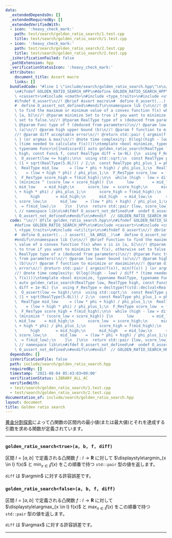 ```yaml
---
data:
  _extendedDependsOn: []
  _extendedRequiredBy: []
  _extendedVerifiedWith:
  - icon: ':heavy_check_mark:'
    path: test/search/golden_ratio_search/1.test.cpp
    title: test/search/golden_ratio_search/1.test.cpp
  - icon: ':heavy_check_mark:'
    path: test/search/golden_ratio_search/2.test.cpp
    title: test/search/golden_ratio_search/2.test.cpp
  _isVerificationFailed: false
  _pathExtension: hpp
  _verificationStatusIcon: ':heavy_check_mark:'
  attributes:
    document_title: Assert macro
    links: []
  bundledCode: "#line 1 \"include/search/golden_ratio_search.hpp\"\n\n//! @file golden_ratio_search.hpp\n\
    \n#ifndef GOLDEN_RATIO_SEARCH_HPP\n#define GOLDEN_RATIO_SEARCH_HPP\n\n#include\
    \ <cassert>\n#include <cmath>\n#include <type_traits>\n#include <utility>\n\n\
    #ifndef O_assert\n//! @brief Assert macro\n#  define O_assert(...) assert(__VA_ARGS__)\n\
    #  define O_assert_not_defined\n#endif\n\nnamespace lib {\n\n//! @brief Function\
    \ to find the maximum or minimum value of a convex function f(x) when x is in\
    \ [a, b]\n//! @tparam minimize Set to true if you want to minimize the f(x), otherwise\
    \ set to false.\n//! @tparam RealType type of x (deduced from parameters)\n//!\
    \ @tparam Func type of f (deduced from parameters)\n//! @param low lower bound\
    \ (a)\n//! @param high upper bound (b)\n//! @param f function to minimize or maximize\n\
    //! @param diff acceptable error\n//! @return std::pair { argmin(f(x)), min(f(x))\
    \ } (or argmax & max)\n//! @note time complexity: O(log((high - low) / diff *\
    \ (time needed to calculate f(x))))\ntemplate <bool minimize, typename RealType,\
    \ typename Func>\n[[nodiscard]] auto golden_ratio_search(RealType low, RealType\
    \ high, const Func& f, const RealType diff = 1e-9L) {\n  using F_ResType = decltype(f(std::declval<RealType>()));\n\
    \  O_assert(low <= high);\n\n  using std::sqrt;\n  const RealType phi        =\
    \ (1 + sqrt(RealType(5.0L))) / 2;\n  const RealType phi_plus_1 = phi + 1;\n\n\
    \  RealType mid_low     = (low * phi + high) / phi_plus_1;\n  RealType mid_high\
    \    = (low + high * phi) / phi_plus_1;\n  F_ResType score_low  = f(mid_low);\n\
    \  F_ResType score_high = f(mid_high);\n\n  while (high - low > diff) {\n    if\
    \ (minimize ^ (score_low < score_high)) {\n      low        = mid_low;\n     \
    \ mid_low    = mid_high;\n      score_low  = score_high;\n      mid_high   = (low\
    \ + high * phi) / phi_plus_1;\n      score_high = f(mid_high);\n    } else {\n\
    \      high       = mid_high;\n      mid_high   = mid_low;\n      score_high =\
    \ score_low;\n      mid_low    = (low * phi + high) / phi_plus_1;\n      score_low\
    \  = f(mid_low);\n    }\n  }\n\n  return std::pair {low, score_low};\n}\n\n} \
    \ // namespace lib\n\n#ifdef O_assert_not_defined\n#  undef O_assert\n#  undef\
    \ O_assert_not_defined\n#endif\n\n#endif  // GOLDEN_RATIO_SEARCH_HPP\n"
  code: "\n//! @file golden_ratio_search.hpp\n\n#ifndef GOLDEN_RATIO_SEARCH_HPP\n\
    #define GOLDEN_RATIO_SEARCH_HPP\n\n#include <cassert>\n#include <cmath>\n#include\
    \ <type_traits>\n#include <utility>\n\n#ifndef O_assert\n//! @brief Assert macro\n\
    #  define O_assert(...) assert(__VA_ARGS__)\n#  define O_assert_not_defined\n\
    #endif\n\nnamespace lib {\n\n//! @brief Function to find the maximum or minimum\
    \ value of a convex function f(x) when x is in [a, b]\n//! @tparam minimize Set\
    \ to true if you want to minimize the f(x), otherwise set to false.\n//! @tparam\
    \ RealType type of x (deduced from parameters)\n//! @tparam Func type of f (deduced\
    \ from parameters)\n//! @param low lower bound (a)\n//! @param high upper bound\
    \ (b)\n//! @param f function to minimize or maximize\n//! @param diff acceptable\
    \ error\n//! @return std::pair { argmin(f(x)), min(f(x)) } (or argmax & max)\n\
    //! @note time complexity: O(log((high - low) / diff * (time needed to calculate\
    \ f(x))))\ntemplate <bool minimize, typename RealType, typename Func>\n[[nodiscard]]\
    \ auto golden_ratio_search(RealType low, RealType high, const Func& f, const RealType\
    \ diff = 1e-9L) {\n  using F_ResType = decltype(f(std::declval<RealType>()));\n\
    \  O_assert(low <= high);\n\n  using std::sqrt;\n  const RealType phi        =\
    \ (1 + sqrt(RealType(5.0L))) / 2;\n  const RealType phi_plus_1 = phi + 1;\n\n\
    \  RealType mid_low     = (low * phi + high) / phi_plus_1;\n  RealType mid_high\
    \    = (low + high * phi) / phi_plus_1;\n  F_ResType score_low  = f(mid_low);\n\
    \  F_ResType score_high = f(mid_high);\n\n  while (high - low > diff) {\n    if\
    \ (minimize ^ (score_low < score_high)) {\n      low        = mid_low;\n     \
    \ mid_low    = mid_high;\n      score_low  = score_high;\n      mid_high   = (low\
    \ + high * phi) / phi_plus_1;\n      score_high = f(mid_high);\n    } else {\n\
    \      high       = mid_high;\n      mid_high   = mid_low;\n      score_high =\
    \ score_low;\n      mid_low    = (low * phi + high) / phi_plus_1;\n      score_low\
    \  = f(mid_low);\n    }\n  }\n\n  return std::pair {low, score_low};\n}\n\n} \
    \ // namespace lib\n\n#ifdef O_assert_not_defined\n#  undef O_assert\n#  undef\
    \ O_assert_not_defined\n#endif\n\n#endif  // GOLDEN_RATIO_SEARCH_HPP\n"
  dependsOn: []
  isVerificationFile: false
  path: include/search/golden_ratio_search.hpp
  requiredBy: []
  timestamp: '2021-08-04 05:43:03+09:00'
  verificationStatus: LIBRARY_ALL_AC
  verifiedWith:
  - test/search/golden_ratio_search/1.test.cpp
  - test/search/golden_ratio_search/2.test.cpp
documentation_of: include/search/golden_ratio_search.hpp
layout: document
title: Golden ratio search
---
```


[黄金分割探索](https://ja.wikipedia.org/wiki/%E9%BB%84%E9%87%91%E5%88%86%E5%89%B2%E6%8E%A2%E7%B4%A2)によって凸関数の区間内の最小値(または最大値)とそれを達成する引数を求める関数が定義されています。

---

### `golden_ratio_search<true>(a, b, f, diff)`

区間 $I = [a, b]$ で定義される凸関数 $f: I \to \mathbf{R}$ に対して $\displaystyle\argmin_{x \in I} f(x)$ と $\displaystyle\min_{x \in I} f(x)$ をこの順番で持つ `std::pair` 型の値を返します。

`diff` は $\argmin$ に対する許容誤差です。

### `golden_ratio_search<false>(a, b, f, diff)`

区間 $I = [a, b]$ で定義される凸関数 $f: I \to \mathbf{R}$ に対して $\displaystyle\argmax_{x \in I} f(x)$ と $\displaystyle\max_{x \in I} f(x)$ をこの順番で持つ `std::pair` 型の値を返します。

`diff` は $\argmax$ に対する許容誤差です。

---
